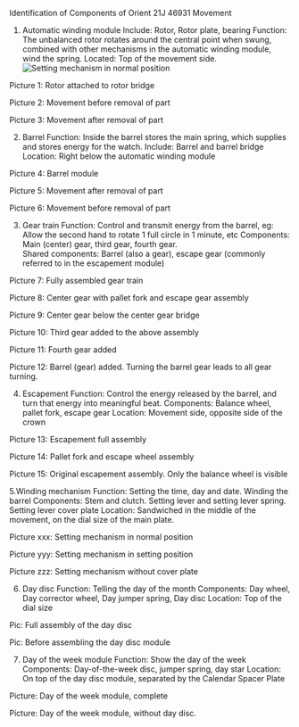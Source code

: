 Identification of Components of Orient 21J 46931 Movement 

 
1. Automatic winding module 
Include: Rotor, Rotor plate, bearing 
Function: The unbalanced rotor rotates around the central point when swung, combined with other mechanisms in the automatic winding module, wind the spring. 
Located: Top of the movement side. 
![Setting mechanism in normal position](https://github.com/user-attachments/assets/90fe58a8-70be-41a3-ab88-031aab72d3e8)


Picture 1: Rotor attached to rotor bridge 

 
Picture 2: Movement before removal of part 

 
Picture 3: Movement after removal of part 

 
2. Barrel 
Function: Inside the barrel stores the main spring, which supplies and stores energy for the watch. 
Include: Barrel and barrel bridge 
Location: Right below the automatic winding module 

Picture 4: Barrel module 

Picture 5: Movement after removal of part 

Picture 6: Movement before removal of part 

3. Gear train 
Function: Control and transmit energy from the barrel, eg: Allow the second hand to rotate 1 full circle in 1 minute, etc 
Components: Main (center) gear, third gear, fourth gear.  
Shared components: Barrel (also a gear), escape gear (commonly referred to in the escapement module) 
 
Picture 7: Fully assembled gear train 

Picture 8: Center gear with pallet fork and escape gear assembly 

Picture 9: Center gear below the center gear bridge 

Picture 10: Third gear added to the above assembly 

Picture 11: Fourth gear added 

Picture 12: Barrel (gear) added. Turning the barrel gear leads to all gear turning. 

4. Escapement 
Function: Control the energy released by the barrel, and turn that energy into meaningful beat. 
Components: Balance wheel, pallet fork, escape gear 
Location: Movement side, opposite side of the crown 

 
Picture 13: Escapement full assembly 

Picture 14: Pallet fork and escape wheel assembly 

Picture 15: Original escapement assembly. Only the balance wheel is visible 

 

5.Winding mechanism 
Function: Setting the time, day and date. Winding the barrel 
Components: Stem and clutch. Setting lever and setting lever spring. Setting lever cover plate 
Location: Sandwiched in the middle of the movement, on the dial size of the main plate. 

 

Picture xxx: Setting mechanism in normal position  

Picture yyy: Setting mechanism in setting position 

Picture zzz: Setting mechanism without cover plate 

 

6. Day disc 
Function: Telling the day of the month 
Components: Day wheel, Day corrector wheel, Day jumper spring, Day disc 
Location: Top of the dial size 

Pic: Full assembly of the day disc 

Pic: Before assembling the day disc module 

7. Day of the week module 
Function: Show the day of the week 
Components: Day-of-the-week disc, jumper spring, day star 
Location: On top of the day disc module, separated by the Calendar Spacer Plate 

Picture: Day of the week module, complete 

Picture: Day of the week module, without day disc. 
